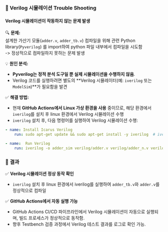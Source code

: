 ### **🔧 Verilog 시뮬레이션 Trouble Shooting**  

#### **Verilog 시뮬레이션이 작동하지 않는 문제 발생**  
🔍 **문제:**   
설계한 가산기 모듈(`adder.v`, `adder_tb.v`) 컴파일을 위해 관련 Python library(`Pyverilog`) 를 import하여 python 파일 내부에서 컴파일을 시도함  
-> 정상적으로 컴파일하지 못하는 문제 발생

💡 **원인 분석:**  
- **Pyverilog는 정적 분석 도구일 뿐 실제 시뮬레이션을 수행하지 않음**.  
- Verilog 코드를 실행하려면 별도의 **Verilog 시뮬레이터(예: `iverilog` 또는 `ModelSim`)**가 필요함을 발견  

✅ **해결 방법:**  
- 현재 **GitHub Actions에서 Linux 가상 환경을 사용** 중이므로, 해당 환경에서 `iverilog`를 설치 후 linux 환경에서 Verilog 시뮬레이션 수행 
- `iverilog` 설치 후, 다음 명령어를 실행하여 Verilog 시뮬레이션 수행:  

```yaml
- name: Install Icarus Verilog
    run: sudo apt-get update && sudo apt-get install -y iverilog  # iverilog 설치

- name:  Run Verilog
    run: iverilog -o adder_sim verilog/adder.v verilog/adder_n.v verilog/adder_tb.v  # Verilog 컴파일
```

### 🎯 **결과**  
✅ **Verilog 시뮬레이션 정상 동작 확인**  
- `iverilog` 설치 후 linux 환경에서 iverilog를 실행하여 `adder_tb.v`와 `adder.v`를 정상적으로 컴파일
  
✅ **GitHub Actions에서 자동 실행 가능**  
- GitHub Actions CI/CD 파이프라인에서 Verilog 시뮬레이션이 자동으로 실행되며, 빌드 프로세스가 정상적으로 동작함.  
- 향후 Testbench 검증 과정에서 Verilog 테스트 결과를 로그로 확인 가능.  
